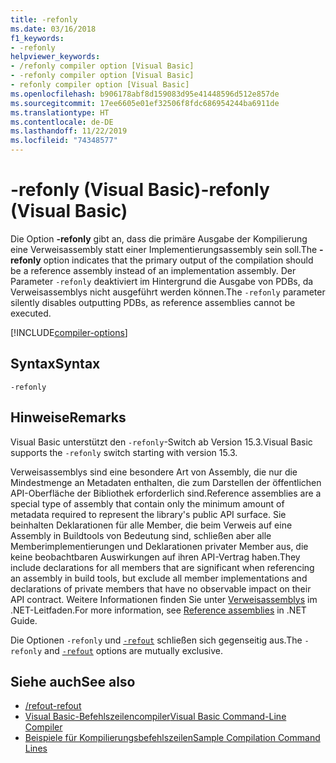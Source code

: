 ```yaml
---
title: -refonly
ms.date: 03/16/2018
f1_keywords:
- -refonly
helpviewer_keywords:
- /refonly compiler option [Visual Basic]
- -refonly compiler option [Visual Basic]
- refonly compiler option [Visual Basic]
ms.openlocfilehash: b906178abf8d159083d95e41448596d512e857de
ms.sourcegitcommit: 17ee6605e01ef32506f8fdc686954244ba6911de
ms.translationtype: HT
ms.contentlocale: de-DE
ms.lasthandoff: 11/22/2019
ms.locfileid: "74348577"
---
```

# <a name="-refonly-visual-basic"></a><span data-ttu-id="4bf37-102">-refonly (Visual Basic)</span><span class="sxs-lookup"><span data-stu-id="4bf37-102">-refonly (Visual Basic)</span></span>

<span data-ttu-id="4bf37-103">Die Option **-refonly** gibt an, dass die primäre Ausgabe der Kompilierung eine Verweisassembly statt einer Implementierungsassembly sein soll.</span><span class="sxs-lookup"><span data-stu-id="4bf37-103">The **-refonly** option indicates that the primary output of the compilation should be a reference assembly instead of an implementation assembly.</span></span> <span data-ttu-id="4bf37-104">Der Parameter `-refonly` deaktiviert im Hintergrund die Ausgabe von PDBs, da Verweisassemblys nicht ausgeführt werden können.</span><span class="sxs-lookup"><span data-stu-id="4bf37-104">The `-refonly` parameter silently disables outputting PDBs, as reference assemblies cannot be executed.</span></span>

[!INCLUDE[compiler-options](~/includes/compiler-options.md)]

## <a name="syntax"></a><span data-ttu-id="4bf37-105">Syntax</span><span class="sxs-lookup"><span data-stu-id="4bf37-105">Syntax</span></span>

```console
-refonly
```

## <a name="remarks"></a><span data-ttu-id="4bf37-106">Hinweise</span><span class="sxs-lookup"><span data-stu-id="4bf37-106">Remarks</span></span>

<span data-ttu-id="4bf37-107">Visual Basic unterstützt den `-refonly`-Switch ab Version 15.3.</span><span class="sxs-lookup"><span data-stu-id="4bf37-107">Visual Basic supports the `-refonly` switch starting with version 15.3.</span></span>

<span data-ttu-id="4bf37-108">Verweisassemblys sind eine besondere Art von Assembly, die nur die Mindestmenge an Metadaten enthalten, die zum Darstellen der öffentlichen API-Oberfläche der Bibliothek erforderlich sind.</span><span class="sxs-lookup"><span data-stu-id="4bf37-108">Reference assemblies are a special type of assembly that contain only the minimum amount of metadata required to represent the library's public API surface.</span></span> <span data-ttu-id="4bf37-109">Sie beinhalten Deklarationen für alle Member, die beim Verweis auf eine Assembly in Buildtools von Bedeutung sind, schließen aber alle Memberimplementierungen und Deklarationen privater Member aus, die keine beobachtbaren Auswirkungen auf ihren API-Vertrag haben.</span><span class="sxs-lookup"><span data-stu-id="4bf37-109">They include declarations for all members that are significant when referencing an assembly in build tools, but exclude all member implementations and declarations of private members that have no observable impact on their API contract.</span></span> <span data-ttu-id="4bf37-110">Weitere Informationen finden Sie unter [Verweisassemblys](../../../standard/assembly/reference-assemblies.md) im .NET-Leitfaden.</span><span class="sxs-lookup"><span data-stu-id="4bf37-110">For more information, see [Reference assemblies](../../../standard/assembly/reference-assemblies.md) in .NET Guide.</span></span>

<span data-ttu-id="4bf37-111">Die Optionen `-refonly` und [`-refout`](refout-compiler-option.md) schließen sich gegenseitig aus.</span><span class="sxs-lookup"><span data-stu-id="4bf37-111">The `-refonly` and [`-refout`](refout-compiler-option.md) options are mutually exclusive.</span></span>

## <a name="see-also"></a><span data-ttu-id="4bf37-112">Siehe auch</span><span class="sxs-lookup"><span data-stu-id="4bf37-112">See also</span></span>

- [<span data-ttu-id="4bf37-113">/refout</span><span class="sxs-lookup"><span data-stu-id="4bf37-113">-refout</span></span>](refout-compiler-option.md)
- [<span data-ttu-id="4bf37-114">Visual Basic-Befehlszeilencompiler</span><span class="sxs-lookup"><span data-stu-id="4bf37-114">Visual Basic Command-Line Compiler</span></span>](index.md)
- [<span data-ttu-id="4bf37-115">Beispiele für Kompilierungsbefehlszeilen</span><span class="sxs-lookup"><span data-stu-id="4bf37-115">Sample Compilation Command Lines</span></span>](sample-compilation-command-lines.md)

